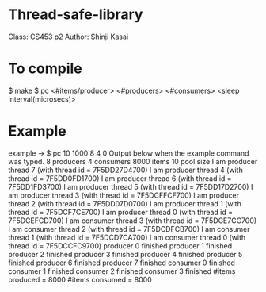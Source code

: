 # Thread-safe-library
Class: CS453 p2
Author: Shinji Kasai

# To compile
$ make
$ pc <poolsize> <#items/producer> <#producers> <#consumers> <sleep interval(microsecs)>

# Example
example -> $ pc 10 1000 8 4 0 
Output below when the example command was typed.
8 producers 4 consumers 8000 items 10 pool size
I am producer thread 7 (with thread id = 7F5DD27D4700)
I am producer thread 4 (with thread id = 7F5DD0FD1700)
I am producer thread 6 (with thread id = 7F5DD1FD3700)
I am producer thread 5 (with thread id = 7F5DD17D2700)
I am producer thread 3 (with thread id = 7F5DCFFCF700)
I am producer thread 2 (with thread id = 7F5DD07D0700)
I am producer thread 1 (with thread id = 7F5DCF7CE700)
I am producer thread 0 (with thread id = 7F5DCEFCD700)
I am consumer thread 3 (with thread id = 7F5DCE7CC700)
I am consumer thread 2 (with thread id = 7F5DCDFCB700)
I am consumer thread 1 (with thread id = 7F5DCD7CA700)
I am consumer thread 0 (with thread id = 7F5DCCFC9700)
producer 0 finished
producer 1 finished
producer 2 finished
producer 3 finished
producer 4 finished
producer 5 finished
producer 6 finished
producer 7 finished
consumer 0 finished
consumer 1 finished
consumer 2 finished
consumer 3 finished
 #items produced = 8000   #items consumed = 8000 
 



